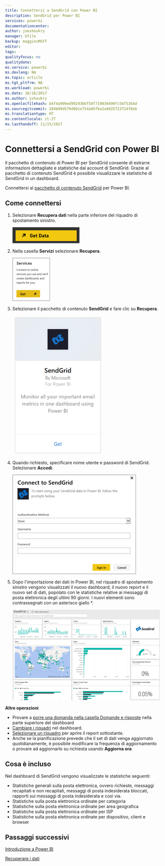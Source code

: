 ```yaml
---
title: Connettersi a SendGrid con Power BI
description: SendGrid per Power BI
services: powerbi
documentationcenter: 
author: joeshoukry
manager: kfile
backup: maggiesMSFT
editor: 
tags: 
qualityfocus: no
qualitydate: 
ms.service: powerbi
ms.devlang: NA
ms.topic: article
ms.tgt_pltfrm: NA
ms.workload: powerbi
ms.date: 10/16/2017
ms.author: yshoukry
ms.openlocfilehash: b4f4a999ed9929366f58f719030490fc56f5364d
ms.sourcegitcommit: 284b09d579d601e754a05fba2a4025723724f8eb
ms.translationtype: HT
ms.contentlocale: it-IT
ms.lasthandoff: 11/15/2017
---
```

# <a name="connect-to-sendgrid-with-power-bi"></a>Connettersi a SendGrid con Power BI
Il pacchetto di contenuto di Power BI per SendGrid consente di estrarre informazioni dettagliate e statistiche dal account di SendGrid. Grazie al pacchetto di contenuto SendGrid è possibile visualizzare le statistiche di SendGrid in un dashboard.

Connettersi al [pacchetto di contenuto SendGrid](https://app.powerbi.com/getdata/services/sendgrid) per Power BI.

## <a name="how-to-connect"></a>Come connettersi
1. Selezionare **Recupera dati** nella parte inferiore del riquadro di spostamento sinistro.
   
   ![](media/service-connect-to-sendgrid/pbi_getdata.png) 
2. Nella casella **Servizi** selezionare **Recupera**.
   
   ![](media/service-connect-to-sendgrid/pbi_getservices.png) 
3. Selezionare il pacchetto di contenuto **SendGrid** e fare clic su **Recupera**.
   
   ![](media/service-connect-to-sendgrid/sendgrid.png) 
4. Quando richiesto, specificare nome utente e password di SendGrid. Selezionare **Accedi**.
   
   ![](media/service-connect-to-sendgrid/pbi_sendgridsignin.png)
5. Dopo l'importazione dei dati in Power BI, nel riquadro di spostamento sinistro vengono visualizzati il nuovo dashboard, il nuovo report e il nuovo set di dati, popolato con le statistiche relative ai messaggi di posta elettronica degli ultimi 90 giorni. I nuovi elementi sono contrassegnati con un asterisco giallo \*.
   
   ![](media/service-connect-to-sendgrid/pbi_sendgriddash.png)

**Altre operazioni**

* Provare a [porre una domanda nella casella Domande e risposte](service-q-and-a.md) nella parte superiore del dashboard
* [Cambiare i riquadri](service-dashboard-edit-tile.md) nel dashboard.
* [Selezionare un riquadro](service-dashboard-tiles.md) per aprire il report sottostante.
* Anche se la pianificazione prevede che il set di dati venga aggiornato quotidianamente, è possibile modificare la frequenza di aggiornamento o provare ad aggiornarlo su richiesta usando **Aggiorna ora**

## <a name="whats-included"></a>Cosa è incluso
Nel dashboard di SendGrid vengono visualizzate le statistiche seguenti:

* Statistiche generali sulla posta elettronica, ovvero richieste, messaggi recapitati e non recapitati, messaggi di posta indesiderata bloccati, rapporti sui messaggi di posta indesiderata e così via.
* Statistiche sulla posta elettronica ordinate per categoria
* Statistiche sulla posta elettronica ordinate per area geografica
* Statistiche sulla posta elettronica ordinate per ISP
* Statistiche sulla posta elettronica ordinate per dispositivo, client e browser

## <a name="next-steps"></a>Passaggi successivi
[Introduzione a Power BI](service-get-started.md)

[Recuperare i dati](service-get-data.md)

